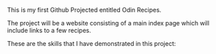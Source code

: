 This is my first Github Projected entitled Odin Recipes.

The project will be a website consisting of a main index page which will include links to a few recipes.

These are the skills that I have demonstrated in this project:

